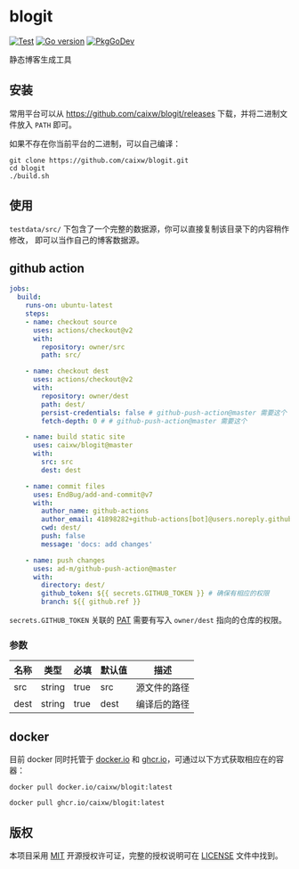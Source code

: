 # blogit

[![Test](https://github.com/caixw/blogit/workflows/Test/badge.svg)](https://github.com/caixw/blogit/actions?query=workflow%3ATest)
[![Go version](https://img.shields.io/github/go-mod/go-version/caixw/blogit)](https://golang.org)
[![PkgGoDev](https://pkg.go.dev/badge/github.com/caixw/blogit)](https://pkg.go.dev/github.com/caixw/blogit)

静态博客生成工具

## 安装

常用平台可以从 <https://github.com/caixw/blogit/releases> 下载，并将二进制文件放入 `PATH` 即可。

如果不存在你当前平台的二进制，可以自己编译：

```shell
git clone https://github.com/caixw/blogit.git
cd blogit
./build.sh
```

## 使用

`testdata/src/` 下包含了一个完整的数据源，你可以直接复制该目录下的内容稍作修改，
即可以当作自己的博客数据源。

## github action

```yaml
jobs:
  build:
    runs-on: ubuntu-latest
    steps:
    - name: checkout source
      uses: actions/checkout@v2
      with:
        repository: owner/src
        path: src/

    - name: checkout dest
      uses: actions/checkout@v2
      with:
        repository: owner/dest
        path: dest/
        persist-credentials: false # github-push-action@master 需要这个
        fetch-depth: 0 # # github-push-action@master 需要这个

    - name: build static site
      uses: caixw/blogit@master
      with:
        src: src
        dest: dest

    - name: commit files
      uses: EndBug/add-and-commit@v7
      with:
        author_name: github-actions
        author_email: 41898282+github-actions[bot]@users.noreply.github.com
        cwd: dest/
        push: false
        message: 'docs: add changes'

    - name: push changes
      uses: ad-m/github-push-action@master
      with:
        directory: dest/
        github_token: ${{ secrets.GITHUB_TOKEN }} # 确保有相应的权限
        branch: ${{ github.ref }}
```

`secrets.GITHUB_TOKEN` 关联的 [PAT](https://docs.github.com/cn/github/authenticating-to-github/creating-a-personal-access-token) 需要有写入 `owner/dest` 指向的仓库的权限。

### 参数

| 名称    | 类型   | 必填   | 默认值     | 描述
|---------|--------|--------|------------|-------
| src     | string | true   | src        | 源文件的路径
| dest    | string | true   | dest       | 编译后的路径

## docker

目前 docker 同时托管于 [docker.io](https://hub.docker.com/r/caixw/blogit) 和 [ghcr.io](https://ghcr.io/caixw/blogit)，可通过以下方式获取相应在的容器：

`docker pull docker.io/caixw/blogit:latest`

`docker pull ghcr.io/caixw/blogit:latest`

## 版权

本项目采用 [MIT](https://opensource.org/licenses/MIT) 开源授权许可证，完整的授权说明可在 [LICENSE](LICENSE) 文件中找到。
